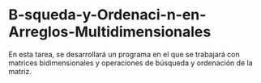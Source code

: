 # B-squeda-y-Ordenaci-n-en-Arreglos-Multidimensionales
En esta tarea, se desarrollará un programa en el que se trabajará con matrices bidimensionales y operaciones de búsqueda y ordenación de la matriz.
